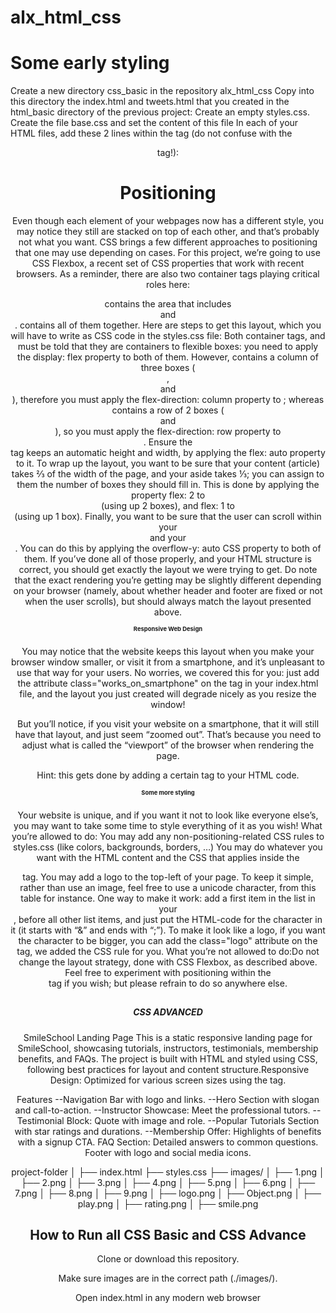 # alx_html_css

# Some early styling 
Create a new directory css_basic in the repository alx_html_css
Copy into this directory the index.html and tweets.html that you created in the html_basic directory of the previous project:
Create an empty styles.css.
Create the file base.css and set the content of this file
In each of your HTML files, add these 2 lines within the <head> tag (do not confuse with the <header> tag!):
<link href="base.css" rel="stylesheet">
<link href="styles.css" rel="stylesheet">

# Positioning

Even though each element of your webpages now has a different style, you may notice they still are stacked on top of each other, and that’s probably not what you want. CSS brings a few different approaches to positioning that one may use depending on cases.
For this project, we’re going to use CSS Flexbox, a recent set of CSS properties that work with recent browsers.
As a reminder, there are also two container tags playing critical roles here:
<main> contains the area that includes <article> and <aside>.
<body> contains all of them together.
Here are steps to get this layout, which you will have to write as CSS code in the styles.css file:
Both container tags, <body> and <main> must be told that they are containers to flexible boxes: you need to apply the display: flex property to both of them.
However, <body> contains a column of three boxes (<header>, <main> and <footer>), therefore you must apply the flex-direction: column property to <body>; whereas <main> contains a row of 2 boxes (<article> and <aside>), so you must apply the flex-direction: row property to <main>.
Ensure the <main> tag keeps an automatic height and width, by applying the flex: auto property to it.
To wrap up the layout, you want to be sure that your content (article) takes ⅔ of the width of the page, and your aside takes ⅓; you can assign to them the number of boxes they should fill in. This is done by applying the property flex: 2 to <article> (using up 2 boxes), and flex: 1 to <aside> (using up 1 box).
Finally, you want to be sure that the user can scroll within your <article> and your <aside>. You can do this by applying the overflow-y: auto CSS property to both of them.
If you’ve done all of those properly, and your HTML structure is correct, you should get exactly the layout we were trying to get.
Do note that the exact rendering you’re getting may be slightly different depending on your browser (namely, about whether header and footer are fixed or not when the user scrolls), but should always match the layout presented above.

# Responsive Web Design
You may notice that the website keeps this layout when you make your browser window smaller, or visit it from a smartphone, and it’s unpleasant to use that way for your users. No worries, we covered this for you: just add the attribute class="works_on_smartphone" on the <body> tag in your index.html file, and the layout you just created will degrade nicely as you resize the window!

But you’ll notice, if you visit your website on a smartphone, that it will still have that layout, and just seem “zoomed out”. That’s because you need to adjust what is called the “viewport” of the browser when rendering the page.

Hint: this gets done by adding a certain tag to your HTML code.

# Some more styling 
Your website is unique, and if you want it not to look like everyone else’s, you may want to take some time to style everything of it as you wish!
What you’re allowed to do:
You may add any non-positioning-related CSS rules to styles.css (like colors, backgrounds, borders, …)
You may do whatever you want with the HTML content and the CSS that applies inside the <article> tag.
You may add a logo to the top-left of your page. To keep it simple, rather than use an image, feel free to use a unicode character, from this table for instance. One way to make it work: add a first item in the list in your <header>, before all other list items, and just put the HTML-code for the character in it (it starts with “&” and ends with “;”). To make it look like a logo, if you want the character to be bigger, you can add the class="logo" attribute on the
tag, we added the CSS rule for you.
What you’re not allowed to do:Do not change the layout strategy, done with CSS Flexbox, as described above. Feel free to experiment with positioning within the <article> tag if you wish; but please refrain to do so anywhere else.



##


##### CSS ADVANCED

SmileSchool Landing Page
This is a static responsive landing page for SmileSchool, showcasing tutorials, instructors, testimonials, membership benefits, and FAQs. The project is built with HTML and styled using CSS, following best practices for layout and content structure.Responsive Design: Optimized for various screen sizes using the <meta viewport> tag.

Features
--Navigation Bar with logo and links.
--Hero Section with slogan and call-to-action.
--Instructor Showcase: Meet the professional tutors.
--Testimonial Block: Quote with image and role.
--Popular Tutorials Section with star ratings and durations.
--Membership Offer: Highlights of benefits with a signup CTA.
FAQ Section: Detailed answers to common questions.
Footer with logo and social media icons.

project-folder
│
├── index.html
├── styles.css
├── images/
│   ├── 1.png
│   ├── 2.png
│   ├── 3.png
│   ├── 4.png
│   ├── 5.png
│   ├── 6.png
│   ├── 7.png
│   ├── 8.png
│   ├── 9.png
│   ├── logo.png
│   ├── Object.png
│   ├── play.png
│   ├── rating.png
│   ├── smile.png


## How to Run all CSS Basic and CSS Advance
Clone or download this repository.

Make sure images are in the correct path (./images/).

Open index.html in any modern web browser



